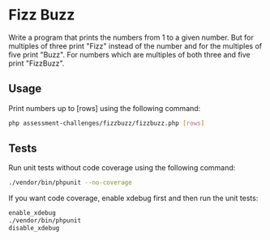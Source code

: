 # Fizz Buzz

Write a program that prints the numbers from 1 to a given number. But for multiples of three print "Fizz" instead of the number and for the multiples of five print "Buzz". For numbers which are multiples of both three and five print "FizzBuzz".

## Usage

Print numbers up to [rows] using the following command:

```bash
php assessment-challenges/fizzbuzz/fizzbuzz.php [rows]
```

## Tests

Run unit tests without code coverage using the following command:

```bash
./vendor/bin/phpunit --no-coverage
```

If you want code coverage, enable xdebug first and then run the unit tests:

```bash
enable_xdebug
./vendor/bin/phpunit
disable_xdebug
```
